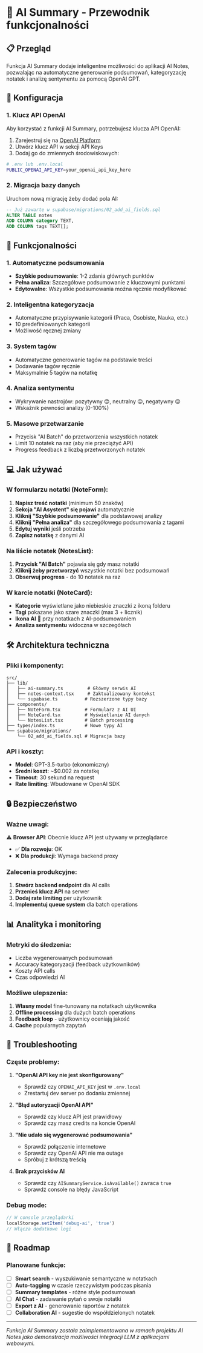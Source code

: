 # 🧠 AI Summary - Przewodnik funkcjonalności

## 📋 Przegląd

Funkcja AI Summary dodaje inteligentne możliwości do aplikacji AI Notes, pozwalając na automatyczne generowanie podsumowań, kategoryzację notatek i analizę sentymentu za pomocą OpenAI GPT.

## 🔧 Konfiguracja

### 1. Klucz API OpenAI

Aby korzystać z funkcji AI Summary, potrzebujesz klucza API OpenAI:

1. Zarejestruj się na [OpenAI Platform](https://platform.openai.com/)
2. Utwórz klucz API w sekcji API Keys
3. Dodaj go do zmiennych środowiskowych:

```bash
# .env lub .env.local
PUBLIC_OPENAI_API_KEY=your_openai_api_key_here
```

### 2. Migracja bazy danych

Uruchom nową migrację żeby dodać pola AI:

```sql
-- Już zawarte w supabase/migrations/02_add_ai_fields.sql
ALTER TABLE notes 
ADD COLUMN category TEXT,
ADD COLUMN tags TEXT[];
```

## 🚀 Funkcjonalności

### 1. **Automatyczne podsumowania**
- **Szybkie podsumowanie**: 1-2 zdania głównych punktów
- **Pełna analiza**: Szczegółowe podsumowanie z kluczowymi punktami
- **Edytowalne**: Wszystkie podsumowania można ręcznie modyfikować

### 2. **Inteligentna kategoryzacja**
- Automatyczne przypisywanie kategorii (Praca, Osobiste, Nauka, etc.)
- 10 predefiniowanych kategorii
- Możliwość ręcznej zmiany

### 3. **System tagów**
- Automatyczne generowanie tagów na podstawie treści
- Dodawanie tagów ręcznie
- Maksymalnie 5 tagów na notatkę

### 4. **Analiza sentymentu**
- Wykrywanie nastrojów: pozytywny 😊, neutralny 😐, negatywny 😔
- Wskaźnik pewności analizy (0-100%)

### 5. **Masowe przetwarzanie**
- Przycisk "AI Batch" do przetworzenia wszystkich notatek
- Limit 10 notatek na raz (aby nie przeciążyć API)
- Progress feedback z liczbą przetworzonych notatek

## 💻 Jak używać

### W formularzu notatki (NoteForm):

1. **Napisz treść notatki** (minimum 50 znaków)
2. **Sekcja "AI Asystent" się pojawi** automatycznie
3. **Kliknij "Szybkie podsumowanie"** dla podstawowej analizy
4. **Kliknij "Pełna analiza"** dla szczegółowego podsumowania z tagami
5. **Edytuj wyniki** jeśli potrzeba
6. **Zapisz notatkę** z danymi AI

### Na liście notatek (NotesList):

1. **Przycisk "AI Batch"** pojawia się gdy masz notatki
2. **Kliknij żeby przetworzyć** wszystkie notatki bez podsumowań
3. **Obserwuj progress** - do 10 notatek na raz

### W karcie notatki (NoteCard):

- **Kategorie** wyświetlane jako niebieskie znaczki z ikoną folderu
- **Tagi** pokazane jako szare znaczki (max 3 + licznik)
- **Ikona AI** 🧠 przy notatkach z AI-podsumowaniem
- **Analiza sentymentu** widoczna w szczegółach

## 🛠️ Architektura techniczna

### Pliki i komponenty:

```
src/
├── lib/
│   ├── ai-summary.ts         # Główny serwis AI 
│   ├── notes-context.tsx     # Zaktualizowany kontekst
│   └── supabase.ts          # Rozszerzone typy bazy
├── components/
│   ├── NoteForm.tsx         # Formularz z AI UI
│   ├── NoteCard.tsx         # Wyświetlanie AI danych
│   └── NotesList.tsx        # Batch processing
├── types/index.ts           # Nowe typy AI
└── supabase/migrations/
    └── 02_add_ai_fields.sql # Migracja bazy
```

### API i koszty:

- **Model**: GPT-3.5-turbo (ekonomiczny)
- **Średni koszt**: ~$0.002 za notatkę
- **Timeout**: 30 sekund na request
- **Rate limiting**: Wbudowane w OpenAI SDK

## 🔒 Bezpieczeństwo

### Ważne uwagi:

⚠️ **Browser API**: Obecnie klucz API jest używany w przeglądarce
- ✅ **Dla rozwoju**: OK
- ❌ **Dla produkcji**: Wymaga backend proxy

### Zalecenia produkcyjne:

1. **Stwórz backend endpoint** dla AI calls
2. **Przenieś klucz API** na serwer
3. **Dodaj rate limiting** per użytkownik
4. **Implementuj queue system** dla batch operations

## 📊 Analityka i monitoring

### Metryki do śledzenia:

- Liczba wygenerowanych podsumowań
- Accuracy kategoryzacji (feedback użytkowników)
- Koszty API calls
- Czas odpowiedzi AI

### Możliwe ulepszenia:

1. **Własny model** fine-tunowany na notatkach użytkownika
2. **Offline processing** dla dużych batch operations
3. **Feedback loop** - użytkownicy oceniają jakość
4. **Cache** popularnych zapytań

## 🐛 Troubleshooting

### Częste problemy:

1. **"OpenAI API key nie jest skonfigurowany"**
   - Sprawdź czy `OPENAI_API_KEY` jest w `.env.local`
   - Zrestartuj dev server po dodaniu zmiennej

2. **"Błąd autoryzacji OpenAI API"**
   - Sprawdź czy klucz API jest prawidłowy
   - Sprawdź czy masz credits na koncie OpenAI

3. **"Nie udało się wygenerować podsumowania"**
   - Sprawdź połączenie internetowe
   - Sprawdź czy OpenAI API nie ma outage
   - Spróbuj z krótszą treścią

4. **Brak przycisków AI**
   - Sprawdź czy `AISummaryService.isAvailable()` zwraca `true`
   - Sprawdź console na błędy JavaScript

### Debug mode:

```javascript
// W console przeglądarki
localStorage.setItem('debug-ai', 'true')
// Włącza dodatkowe logi
```

## 🚀 Roadmap

### Planowane funkcje:

- [ ] **Smart search** - wyszukiwanie semantyczne w notatkach
- [ ] **Auto-tagging** w czasie rzeczywistym podczas pisania  
- [ ] **Summary templates** - różne style podsumowań
- [ ] **AI Chat** - zadawanie pytań o swoje notatki
- [ ] **Export z AI** - generowanie raportów z notatek
- [ ] **Collaboration AI** - sugestie do współdzielonych notatek

---

*Funkcja AI Summary została zaimplementowana w ramach projektu AI Notes jako demonstracja możliwości integracji LLM z aplikacjami webowymi.*
